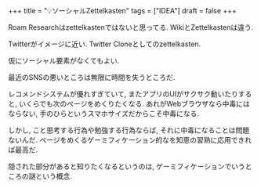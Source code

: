 +++
title = "💡ソーシャルZettelkasten"
tags = ["IDEA"]
draft = false
+++

Roam Researchはzettelkastenではないと思ってる. WikiとZettelkastenは違う.

Twitterがイメージに近い. Twitter Cloneとしてのzettelkasten.

仮にソーシャル要素がなくてもよい.

最近のSNSの悪いところは無限に時間を失うところだ.

レコメンドシステムが優れすぎていて, またアプリのUIがサクサク動いたりすると,
いくらでも次のページをめくりたくなる.
あれがWebブラウザなら中毒にはならない,
手のひらというスマホサイズだからこそ中毒になる.

しかし, こと思考する行為や勉強する行為ならば, それに中毒になることは問題ないんだ.
ページをめくるゲーミフィケーション的なを知恵の習熟に応用できれば最高だ.

隠された部分があると知りたくなるというのは,
ゲーミフィケーションでいうところの謎という概念.
